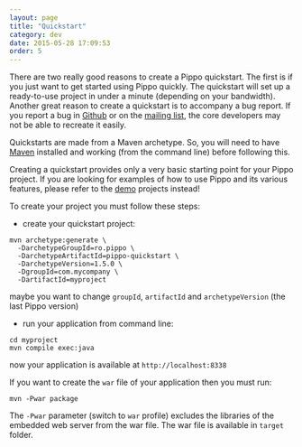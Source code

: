```yaml
---
layout: page
title: "Quickstart"
category: dev
date: 2015-05-28 17:09:53
order: 5
---
```


There are two really good reasons to create a Pippo quickstart. The first is if you just want to get started using Pippo quickly. 
The quickstart will set up a ready-to-use project in under a minute (depending on your bandwidth). Another great reason to create a quickstart is to accompany a bug report. 
If you report a bug in [Github](https://github.com/decebals/pippo/issues) or on the [mailing list](http://groups.google.com/group/pippo-java), the core developers may not be able to recreate it easily.

Quickstarts are made from a Maven archetype. So, you will need to have [Maven](http://maven.apache.org) installed and working (from the command line) before following this.

Creating a quickstart provides only a very basic starting point for your Pippo project. If you are looking for examples of how to use Pippo and its various features, please refer to the [demo](/doc/demo.html) projects instead!

To create your project you must follow these steps:

- create your quickstart project:

```
mvn archetype:generate \
  -DarchetypeGroupId=ro.pippo \
  -DarchetypeArtifactId=pippo-quickstart \
  -DarchetypeVersion=1.5.0 \
  -DgroupId=com.mycompany \
  -DartifactId=myproject
```
maybe you want to change `groupId`, `artifactId` and `archetypeVersion` (the last Pippo version)

- run your application from command line:

```
cd myproject
mvn compile exec:java
```
now your application is available at `http://localhost:8338`

If you want to create the `war` file of your application then you must run:

```
mvn -Pwar package
```
The `-Pwar` parameter (switch to `war` profile) excludes the libraries of the embedded web server from the war file. The war file is available in `target` folder.
